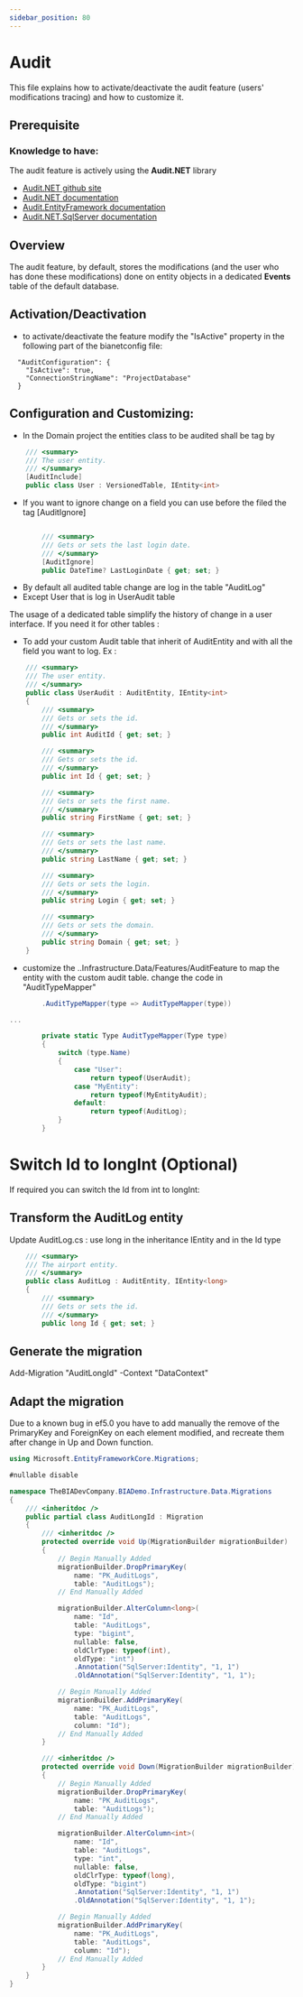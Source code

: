 ```yaml
---
sidebar_position: 80
---
```


# Audit
This file explains how to activate/deactivate the audit feature (users' modifications tracing) and how to customize it.

## Prerequisite

### Knowledge to have:
The audit feature is actively using the **Audit.NET** library
* [Audit.NET github site](https://github.com/thepirat000/Audit.NET)
* [Audit.NET documentation](https://github.com/thepirat000/Audit.NET/blob/master/README.md)
* [Audit.EntityFramework documentation](https://github.com/thepirat000/Audit.NET/blob/master/src/Audit.EntityFramework/README.md)
* [Audit.NET.SqlServer documentation](https://github.com/thepirat000/Audit.NET/blob/master/src/Audit.NET.SqlServer/README.md)

## Overview
The audit feature, by default, stores the modifications (and the user who has done these modifications) done on entity objects in a dedicated **Events** table of the default database.

## Activation/Deactivation
* to activate/deactivate the feature modify the "IsActive" property in the following part of the bianetconfig file:
```
  "AuditConfiguration": {
    "IsActive": true,
    "ConnectionStringName": "ProjectDatabase"      
  }
```      

## Configuration and Customizing:
* In the Domain project the entities class to be audited shall be tag by 
```csharp
    /// <summary>
    /// The user entity.
    /// </summary>
    [AuditInclude]
    public class User : VersionedTable, IEntity<int>
```
* If you want to ignore change on a field you can use before the filed the tag [AuditIgnore]
```csharp

        /// <summary>
        /// Gets or sets the last login date.
        /// </summary>
        [AuditIgnore]
        public DateTime? LastLoginDate { get; set; }
``` 

* By default all audited table change are log in the table "AuditLog"
* Except User that is log in UserAudit table

The usage of a dedicated table simplify the history of change in a user interface. If you need it for other tables :

* To add your custom Audit table that inherit of AuditEntity and with all the field you want to log. Ex :
```csharp
    /// <summary>
    /// The user entity.
    /// </summary>
    public class UserAudit : AuditEntity, IEntity<int>
    {
        /// <summary>
        /// Gets or sets the id.
        /// </summary>
        public int AuditId { get; set; }

        /// <summary>
        /// Gets or sets the id.
        /// </summary>
        public int Id { get; set; }

        /// <summary>
        /// Gets or sets the first name.
        /// </summary>
        public string FirstName { get; set; }

        /// <summary>
        /// Gets or sets the last name.
        /// </summary>
        public string LastName { get; set; }

        /// <summary>
        /// Gets or sets the login.
        /// </summary>
        public string Login { get; set; }

        /// <summary>
        /// Gets or sets the domain.
        /// </summary>
        public string Domain { get; set; }
    }
```
* customize the ..Infrastructure.Data/Features/AuditFeature to map the entity with the custom audit table. change the code in "AuditTypeMapper"
```csharp
        .AuditTypeMapper(type => AuditTypeMapper(type))

...

        private static Type AuditTypeMapper(Type type)
        {
            switch (type.Name)
            {
                case "User":
                    return typeof(UserAudit);
                case "MyEntity":
                    return typeof(MyEntityAudit);
                default:
                    return typeof(AuditLog);
            }
        }
```

# Switch Id to longInt (Optional)
If required you can switch the Id from int to longInt:
## Transform the AuditLog entity
Update AuditLog.cs : use long in the inheritance IEntity and in the Id type
```csharp
    /// <summary>
    /// The airport entity.
    /// </summary>
    public class AuditLog : AuditEntity, IEntity<long>
    {
        /// <summary>
        /// Gets or sets the id.
        /// </summary>
        public long Id { get; set; }
```

## Generate the migration
Add-Migration "AuditLongId" -Context "DataContext"

## Adapt the migration
Due to a known bug in ef5.0 you have to add manually the remove of the PrimaryKey and ForeignKey on each element modified, and recreate them after change in Up and Down function.
```csharp
using Microsoft.EntityFrameworkCore.Migrations;

#nullable disable

namespace TheBIADevCompany.BIADemo.Infrastructure.Data.Migrations
{
    /// <inheritdoc />
    public partial class AuditLongId : Migration
    {
        /// <inheritdoc />
        protected override void Up(MigrationBuilder migrationBuilder)
        {
            // Begin Manually Added
            migrationBuilder.DropPrimaryKey(
                name: "PK_AuditLogs",
                table: "AuditLogs");
            // End Manually Added

            migrationBuilder.AlterColumn<long>(
                name: "Id",
                table: "AuditLogs",
                type: "bigint",
                nullable: false,
                oldClrType: typeof(int),
                oldType: "int")
                .Annotation("SqlServer:Identity", "1, 1")
                .OldAnnotation("SqlServer:Identity", "1, 1");

            // Begin Manually Added
            migrationBuilder.AddPrimaryKey(
                name: "PK_AuditLogs",
                table: "AuditLogs",
                column: "Id");
            // End Manually Added
        }

        /// <inheritdoc />
        protected override void Down(MigrationBuilder migrationBuilder)
        {
            // Begin Manually Added
            migrationBuilder.DropPrimaryKey(
                name: "PK_AuditLogs",
                table: "AuditLogs");
            // End Manually Added

            migrationBuilder.AlterColumn<int>(
                name: "Id",
                table: "AuditLogs",
                type: "int",
                nullable: false,
                oldClrType: typeof(long),
                oldType: "bigint")
                .Annotation("SqlServer:Identity", "1, 1")
                .OldAnnotation("SqlServer:Identity", "1, 1");

            // Begin Manually Added
            migrationBuilder.AddPrimaryKey(
                name: "PK_AuditLogs",
                table: "AuditLogs",
                column: "Id");
            // End Manually Added
        }
    }
}
```